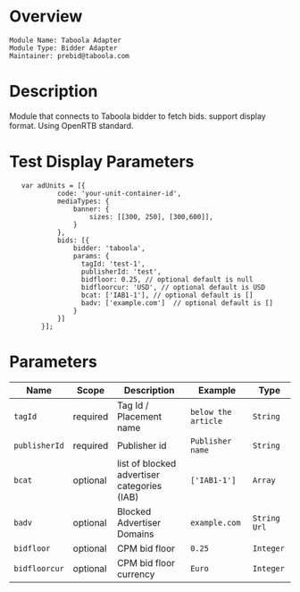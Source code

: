 # Overview

```
Module Name: Taboola Adapter
Module Type: Bidder Adapter
Maintainer: prebid@taboola.com
```

# Description

Module that connects to Taboola bidder to fetch bids.
support display format. Using OpenRTB standard.

# Test Display Parameters
```
   var adUnits = [{
            code: 'your-unit-container-id',
            mediaTypes: {
                banner: {
                    sizes: [[300, 250], [300,600]],
                }
            },
            bids: [{
                bidder: 'taboola',
                params: {
                  tagId: 'test-1',
                  publisherId: 'test',
                  bidfloor: 0.25, // optional default is null
                  bidfloorcur: 'USD', // optional default is USD
                  bcat: ['IAB1-1'], // optional default is []
                  badv: ['example.com']  // optional default is []
                }
            }]
        }];
```

# Parameters

| Name           | Scope    | Description                                         | Example                  | Type         |
|----------------|----------|-----------------------------------------------------|--------------------------|--------------|
| `tagId`        | required | Tag Id / Placement name                             | `below the article`      | `String`     |
| `publisherId`  | required | Publisher id                                        | `Publisher name`         | `String`     |
| `bcat`         | optional | list of blocked advertiser categories (IAB)         | `['IAB1-1']`             | `Array`      |
| `badv`         | optional | Blocked Advertiser Domains                          | `example.com`            | `String Url` |
| `bidfloor`     | optional | CPM bid floor                                       | `0.25`                   | `Integer`    |
| `bidfloorcur`  | optional | CPM bid floor currency                              | `Euro`                   | `Integer`    |

